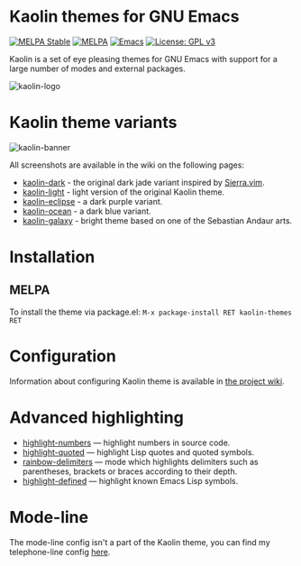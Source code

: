 # Kaolin themes for GNU Emacs
[![MELPA Stable](https://stable.melpa.org/packages/kaolin-themes-badge.svg)](https://stable.melpa.org/#/kaolin-themes)
[![MELPA](https://melpa.org/packages/kaolin-themes-badge.svg)](https://melpa.org/#/kaolin-themes)
[![Emacs](https://img.shields.io/badge/Emacs-25.1%2B-d24b83.svg)](https://www.gnu.org/software/emacs/)
[![License: GPL v3](https://img.shields.io/badge/License-GPL%20v3-green.svg)](http://www.gnu.org/licenses/gpl-3.0)

Kaolin is a set of eye pleasing themes for GNU Emacs with support for a large number of modes and external packages.

![kaolin-logo](https://user-images.githubusercontent.com/9018005/31884317-5715a32c-b7f5-11e7-8dce-0416051f55ce.png)

# Kaolin theme variants

![kaolin-banner](https://user-images.githubusercontent.com/9018005/34539900-252419e2-f0db-11e7-9621-3089c8df317e.png)

All screenshots are available in the wiki on the following pages:

* [kaolin-dark](https://github.com/ogdenwebb/emacs-kaolin-themes/wiki/Kaolin-dark-theme) - the original dark jade variant inspired by [Sierra.vim](https://github.com/AlessandroYorba/Sierra).
* [kaolin-light](https://github.com/ogdenwebb/emacs-kaolin-themes/wiki/Kaolin-light-theme) - light version of the original Kaolin theme.
* [kaolin-eclipse](https://github.com/ogdenwebb/emacs-kaolin-themes/wiki/Kaolin-eclipse-theme) - a dark purple variant.
* [kaolin-ocean](https://github.com/ogdenwebb/emacs-kaolin-themes/wiki/Kaolin-ocean-theme) - a dark blue variant.
* [kaolin-galaxy](https://github.com/ogdenwebb/emacs-kaolin-themes/wiki/Kaolin-galaxy-theme) - bright theme based on one of the Sebastian Andaur arts.


# Installation
## MELPA
To install the theme via package.el: `M-x package-install RET kaolin-themes RET`

# Configuration
Information about configuring Kaolin theme is available in [the project wiki](https://github.com/ogdenwebb/emacs-kaolin-themes/wiki#configuration-example).

# Advanced highlighting

* [highlight-numbers](https://github.com/Fanael/highlight-numbers) — highlight numbers in source code.
* [highlight-quoted](https://github.com/Fanael/highlight-quoted) — highlight Lisp quotes and quoted symbols.
* [rainbow-delimiters](https://github.com/Fanael/rainbow-delimiters) — mode which highlights delimiters such as parentheses, brackets or braces according to their depth.
* [highlight-defined](https://github.com/Fanael/highlight-defined) — highlight known Emacs Lisp symbols.

# Mode-line

The mode-line config isn't a part of the Kaolin theme, you can find my telephone-line config [here](https://github.com/ogdenwebb/elmax/tree/master/modeline).
